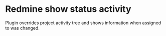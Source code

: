 # Redmine show status activity

Plugin overrides project activity tree and shows information when assigned to was changed.


